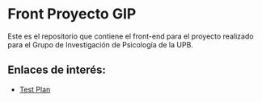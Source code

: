 # Front Proyecto GIP

Este es el repositorio que contiene el front-end para el proyecto realizado para el Grupo de Investigación de Psicología de la UPB.

## Enlaces de interés:

- [Test Plan](./docs/test-plan.md)